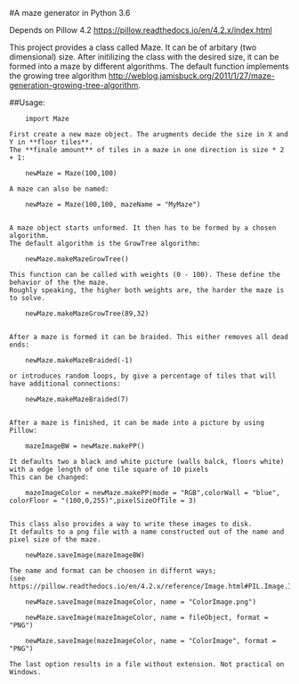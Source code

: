 #A maze generator in Python 3.6 

Depends on Pillow 4.2 https://pillow.readthedocs.io/en/4.2.x/index.html

This project provides a class called Maze. It can be of arbitary (two dimensional) size. 
After initilizing the class with the desired size, it can be formed into a maze by different algorithms. The default function 
implements the growing tree algorithm http://weblog.jamisbuck.org/2011/1/27/maze-generation-growing-tree-algorithm.


##Usage:
    
        import Maze
    
    First create a new maze object. The arugments decide the size in X and Y in **floor tiles**.
    The **finale amount** of tiles in a maze in one direction is size * 2 + 1:
        
        newMaze = Maze(100,100)
    
    A maze can also be named:
        
        newMaze = Maze(100,100, mazeName = "MyMaze")
        

    A maze object starts unformed. It then has to be formed by a chosen algorithm.
    The default algorithm is the GrowTree algorithm:
    
        newMaze.makeMazeGrowTree()
    
    This function can be called with weights (0 - 100). These define the behavior of the the maze.
    Roughly speaking, the higher both weights are, the harder the maze is to solve.
    
        newMaze.makeMazeGrowTree(89,32)
    
    
    After a maze is formed it can be braided. This either removes all dead ends:
        
        newMaze.makeMazeBraided(-1)
        
    or introduces random loops, by give a percentage of tiles that will have additional connections:
        
        newMaze.makeMazeBraided(7)
    
    
    After a maze is finished, it can be made into a picture by using Pillow:
    
        mazeImageBW = newMaze.makePP()
        
    It defaults two a black and white picture (walls balck, floors white) with a edge length of one tile square of 10 pixels
    This can be changed:
        
        mazeImageColor = newMaze.makePP(mode = "RGB",colorWall = "blue", colorFloor = "(100,0,255)",pixelSizeOfTile = 3)
    
    
    This class also provides a way to write these images to disk.
    It defaults to a png file with a name constructed out of the name and pixel size of the maze.
    
        newMaze.saveImage(mazeImageBW)
        
    The name and format can be choosen in differnt ways;
    (see https://pillow.readthedocs.io/en/4.2.x/reference/Image.html#PIL.Image.Image.save)
    
        newMaze.saveImage(mazeImageColor, name = "ColorImage.png")
        
        newMaze.saveImage(mazeImageColor, name = fileObject, format = "PNG")
        
        newMaze.saveImage(mazeImageColor, name = "ColorImage", format = "PNG")
        
    The last option results in a file without extension. Not practical on Windows.
        
        
    
    